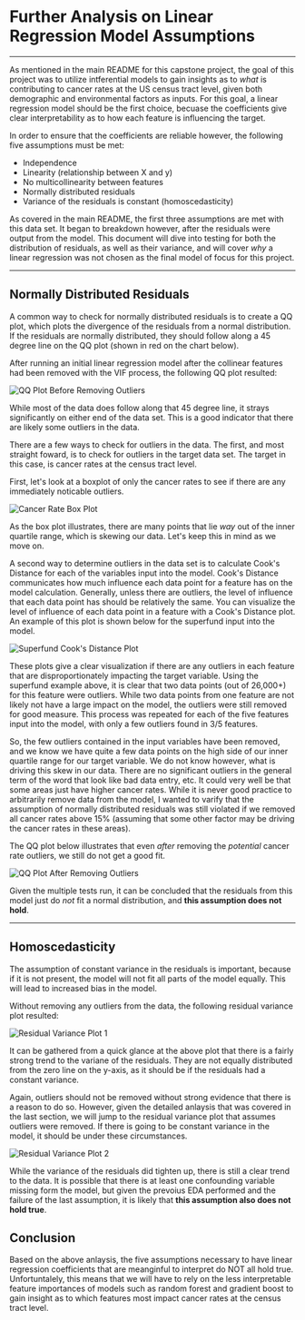 # Further Analysis on Linear Regression Model Assumptions

-----

As mentioned in the main README for this capstone project, the goal of this project was to utilize intferential models to gain insights as to *what* is contributing to cancer rates at the US census tract level, given both demographic and environmental factors as inputs. For this goal, a linear regression model should be the first choice, becuase the coefficients give clear interpretability as to how each feature is influencing the target. 

In order to ensure that the coefficients are reliable however, the following five assumptions must be met:

* Independence
* Linearity (relationship between X and y)
* No multicollinearity between features
* Normally distributed residuals
* Variance of the residuals is constant (homoscedasticity)

As covered in the main README, the first three assumptions are met with this data set. It began to breakdown however, after the residuals were output from the model. This document will dive into testing for both the distribution of residuals, as well as their variance, and will cover *why* a linear regression was not chosen as the final model of focus for this project. 

-----

## Normally Distributed Residuals

A common way to check for normally distributed residuals is to create a QQ plot, which plots the divergence of the residuals from a normal distribution. If the residuals are normally distributed, they should follow along a 45 degree line on the QQ plot (shown in red on the chart below).

After running an initial linear regression model after the collinear features had been removed with the VIF process, the following QQ plot resulted:

![QQ Plot Before Removing Outliers ](./images/qq_plot_before_outlier_removal.png)

While most of the data does follow along that 45 degree line, it strays significantly on either end of the data set. This is a good indicator that there are likely some outliers in the data. 

There are a few ways to check for outliers in the data. The first, and most straight foward, is to check for outliers in the target data set. The target in this case, is cancer rates at the census tract level. 

First, let's look at a boxplot of only the cancer rates to see if there are any immediately noticable outliers.

![Cancer Rate Box Plot](./images/cancer_rate_boxplot.png)

As the box plot illustrates, there are many points that lie *way* out of the inner quartile range, which is skewing our data. Let's keep this in mind as we move on.

A second way to determine outliers in the data set is to calculate Cook's Distance for each of the variables input into the model. Cook's Distance communicates how much influence each data point for a feature has on the model calculation. Generally, unless there are outliers, the level of influence that each data point has should be relatively the same. You can visualize the level of influence of each data point in a feature with a Cook's Distance plot. An example of this plot is shown below for the superfund input into the model.  

![Superfund Cook's Distance Plot](./images/superfund_cooks_distance.png)

These plots give a clear visualization if there are any outliers in each feature that are disproportionately impacting the target variable. Using the superfund example above, it is clear that two data points (out of 26,000+) for this feature were outliers. While two data points from one feature are not likely not have a large impact on the model, the outliers were still removed for good measure. This process was repeated for each of the five features input into the model, with only a few outliers found in 3/5 features. 

So, the few outliers contained in the input variables have been removed, and we know we have quite a few data points on the high side of our inner quartile range for our target variable. We do not know however, what is driving this skew in our data. There are no significant outliers in the general term of the word that look like bad data entry, etc. It could very well be that some areas just have higher cancer rates. While it is never good practice to arbitrarily remove data from the model, I wanted to varify that the assumption of normally distributed residuals was still violated if we removed all cancer rates above 15% (assuming that some other factor may be driving the cancer rates in these areas).

The QQ plot below illustrates that even *after* removing the *potential* cancer rate outliers, we still do not get a good fit. 


![QQ Plot After Removing Outliers](./images/qq_plot_post_outlier_removal.png)

Given the multiple tests run, it can be concluded that the residuals from this model just do *not* fit a normal distribution, and **this assumption does not hold**.

-----

## Homoscedasticity

The assumption of constant variance in the residuals is important, because if it is not present, the model will not fit all parts of the model equally. This will lead to increased bias in the model.

Without removing any outliers from the data, the following residual variance plot resulted:

![Residual Variance Plot 1](./images/linear_reg_residualsplot_normal_target.png)

It can be gathered from a quick glance at the above plot that there is a fairly strong trend to the variane of the residuals. They are not equally distributed from the zero line on the y-axis, as it should be if the residuals had a constant variance. 


Again, outliers should not be removed without strong evidence that there is a reason to do so. However, given the detailed anlaysis that was covered in the last section, we will jump to the residual variance plot that assumes outliers were removed.  If there is going to be constant variance in the model, it should be under these circumstances. 

![Residual Variance Plot 2](./images/resid_var_post_outlier_removal.png)

While the variance of the residuals did tighten up, there is still a clear trend to the data. It is possible that there is at least one confounding variable missing form the model, but given the prevoius EDA performed and the failure of the last assumption, it is likely that **this assumption also does not hold true**.

## Conclusion

Based on the above anlaysis, the five assumptions necessary to have linear regression coefficients that are meanginful to interpret do NOT all hold true. Unfortuntalely, this means that we will have to rely on the less interpretable feature importances of models such as random forest and gradient boost to gain insight as to which features most impact cancer rates at the census tract level.